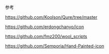参考

https://github.com/Koolson/Qure/tree/master

https://github.com/erdongchanyo/icon

https://github.com/fmz200/wool_scripts

https://github.com/Semporia/Hand-Painted-icon
